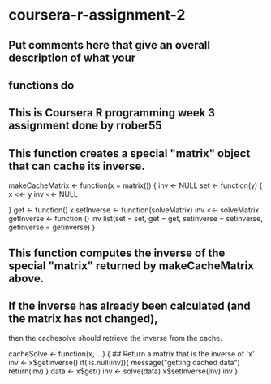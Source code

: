 # coursera-r-assignment-2

## Put comments here that give an overall description of what your
## functions do

## This is Coursera R programming week 3 assignment done by rrober55

## This function creates a special "matrix" object that can cache its inverse.
makeCacheMatrix <- function(x = matrix()) {
	inv <- NULL
	set <- function(y) {
	x <<- y
	inv <<- NULL

}
	get <- function() x
	setInverse <- function(solveMatrix) inv <<- solveMatrix
	getInverse <- function () inv
	list(set = set, get = get, setinverse = setinverse, getinverse = getinverse)
}

##  This function computes the inverse of the special "matrix" returned by makeCacheMatrix above. 
## If the inverse has already been calculated (and the matrix has not changed), 
then the cachesolve should retrieve the inverse from the cache.

cacheSolve <- function(x, ...) {
        ## Return a matrix that is the inverse of 'x'
	inv <- x$getInverse()
	if(!is.null(inv)){
	message("getting cached data")
	return(inv)
} 
	data <- x$get()
	inv <- solve(data)
	x$setInverse(inv)
	inv
}
